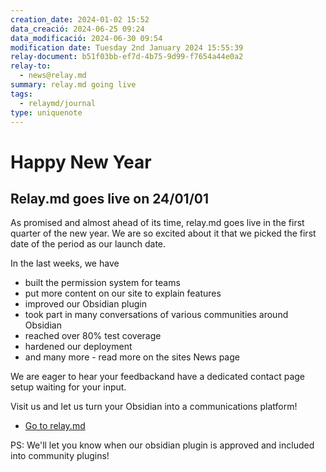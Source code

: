 ```yaml
---
creation_date: 2024-01-02 15:52
data_creació: 2024-06-25 09:24
data_modificació: 2024-06-30 09:54
modification date: Tuesday 2nd January 2024 15:55:39
relay-document: b51f03bb-ef7d-4b75-9d99-f7654a44e0a2
relay-to:
  - news@relay.md
summary: relay.md going live
tags:
  - relaymd/journal
type: uniquenote
---
```


# Happy New Year

## Relay.md goes live on 24/01/01

As promised and almost ahead of its time, relay.md goes live in the first quarter of the new year. We are so excited about it that we picked the first date of the period as our launch date.

In the last weeks, we have

 - built the permission system for teams
 - put more content on our site to explain features
 - improved our Obsidian plugin
 - took part in many conversations of various communities around Obsidian
 - reached over 80% test coverage
 - hardened our deployment
 - and many more - read more on the sites News page

We are eager to hear your feedbackand have a dedicated contact page setup waiting for your input.

Visit us and let us turn your Obsidian into a communications platform!

* [Go to relay.md](https://relay.md)

PS: We'll let you know when our obsidian plugin is approved and included into community plugins!